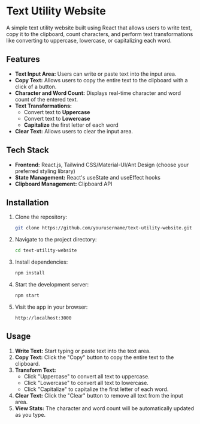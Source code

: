 # Text Utility Website

A simple text utility website built using React that allows users to write text, copy it to the clipboard, count characters, and perform text transformations like converting to uppercase, lowercase, or capitalizing each word.

## Features

- **Text Input Area:** Users can write or paste text into the input area.
- **Copy Text:** Allows users to copy the entire text to the clipboard with a click of a button.
- **Character and Word Count:** Displays real-time character and word count of the entered text.
- **Text Transformations:**
  - Convert text to **Uppercase**
  - Convert text to **Lowercase**
  - **Capitalize** the first letter of each word
- **Clear Text:** Allows users to clear the input area.

## Tech Stack

- **Frontend:** React.js, Tailwind CSS/Material-UI/Ant Design (choose your preferred styling library)
- **State Management:** React's useState and useEffect hooks
- **Clipboard Management:** Clipboard API

## Installation

1. Clone the repository:
    ```bash
    git clone https://github.com/yourusername/text-utility-website.git
    ```

2. Navigate to the project directory:
    ```bash
    cd text-utility-website
    ```

3. Install dependencies:
    ```bash
    npm install
    ```

4. Start the development server:
    ```bash
    npm start
    ```

5. Visit the app in your browser:
    ```
    http://localhost:3000
    ```


## Usage

1. **Write Text:** Start typing or paste text into the text area.
2. **Copy Text:** Click the "Copy" button to copy the entire text to the clipboard.
3. **Transform Text:**
    - Click "Uppercase" to convert all text to uppercase.
    - Click "Lowercase" to convert all text to lowercase.
    - Click "Capitalize" to capitalize the first letter of each word.
4. **Clear Text:** Click the "Clear" button to remove all text from the input area.
5. **View Stats:** The character and word count will be automatically updated as you type.



